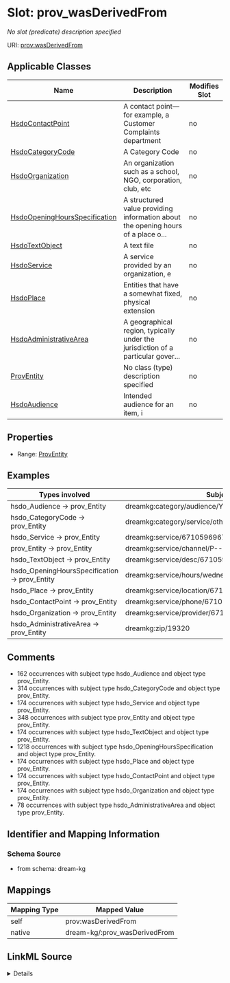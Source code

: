 

# Slot: prov_wasDerivedFrom


_No slot (predicate) description specified_





URI: [prov:wasDerivedFrom](http://www.w3.org/ns/prov#wasDerivedFrom)



<!-- no inheritance hierarchy -->





## Applicable Classes

| Name | Description | Modifies Slot |
| --- | --- | --- |
| [HsdoContactPoint](../classes/HsdoContactPoint.md) | A contact point&#x2014;for example, a Customer Complaints department |  no  |
| [HsdoCategoryCode](../classes/HsdoCategoryCode.md) | A Category Code |  no  |
| [HsdoOrganization](../classes/HsdoOrganization.md) | An organization such as a school, NGO, corporation, club, etc |  no  |
| [HsdoOpeningHoursSpecification](../classes/HsdoOpeningHoursSpecification.md) | A structured value providing information about the opening hours of a place o... |  no  |
| [HsdoTextObject](../classes/HsdoTextObject.md) | A text file |  no  |
| [HsdoService](../classes/HsdoService.md) | A service provided by an organization, e |  no  |
| [HsdoPlace](../classes/HsdoPlace.md) | Entities that have a somewhat fixed, physical extension |  no  |
| [HsdoAdministrativeArea](../classes/HsdoAdministrativeArea.md) | A geographical region, typically under the jurisdiction of a particular gover... |  no  |
| [ProvEntity](../classes/ProvEntity.md) | No class (type) description specified |  no  |
| [HsdoAudience](../classes/HsdoAudience.md) | Intended audience for an item, i |  no  |







## Properties

* Range: [ProvEntity](../classes/ProvEntity.md)






## Examples

| Types involved | Subject | Predicate | Object |
| --- | --- | --- | --- |
| hsdo_Audience → prov_Entity | dreamkg:category/audience/YoungAdults | prov:wasDerivedFrom | dreamkg:file/IJCAI/mappings/ontology.obda |
| hsdo_CategoryCode → prov_Entity | dreamkg:category/service/other/WeatherRelief | prov:wasDerivedFrom | dreamkg:file/IJCAI/mappings/ontology.obda |
| hsdo_Service → prov_Entity | dreamkg:service/6710596967858176 | prov:wasDerivedFrom | dreamkg:file/IJCAI/mappings/ontology.obda |
| prov_Entity → prov_Entity | dreamkg:service/channel/P--6710596967858176 | prov:wasDerivedFrom | dreamkg:file/IJCAI/mappings/ontology.obda |
| hsdo_TextObject → prov_Entity | dreamkg:service/desc/6710596967858176 | prov:wasDerivedFrom | dreamkg:file/IJCAI/mappings/ontology.obda |
| hsdo_OpeningHoursSpecification → prov_Entity | dreamkg:service/hours/wednesday/6710596967858176 | prov:wasDerivedFrom | dreamkg:file/IJCAI/mappings/ontology.obda |
| hsdo_Place → prov_Entity | dreamkg:service/location/6710596967858176 | prov:wasDerivedFrom | dreamkg:file/IJCAI/mappings/ontology.obda |
| hsdo_ContactPoint → prov_Entity | dreamkg:service/phone/6710596967858176 | prov:wasDerivedFrom | dreamkg:file/IJCAI/mappings/ontology.obda |
| hsdo_Organization → prov_Entity | dreamkg:service/provider/6710596967858176 | prov:wasDerivedFrom | dreamkg:file/IJCAI/mappings/ontology.obda |
| hsdo_AdministrativeArea → prov_Entity | dreamkg:zip/19320 | prov:wasDerivedFrom | dreamkg:file/IJCAI/mappings/ontology.obda |


## Comments

* 162 occurrences with subject type hsdo_Audience and object type prov_Entity.
* 314 occurrences with subject type hsdo_CategoryCode and object type prov_Entity.
* 174 occurrences with subject type hsdo_Service and object type prov_Entity.
* 348 occurrences with subject type prov_Entity and object type prov_Entity.
* 174 occurrences with subject type hsdo_TextObject and object type prov_Entity.
* 1218 occurrences with subject type hsdo_OpeningHoursSpecification and object type prov_Entity.
* 174 occurrences with subject type hsdo_Place and object type prov_Entity.
* 174 occurrences with subject type hsdo_ContactPoint and object type prov_Entity.
* 174 occurrences with subject type hsdo_Organization and object type prov_Entity.
* 78 occurrences with subject type hsdo_AdministrativeArea and object type prov_Entity.

## Identifier and Mapping Information







### Schema Source


* from schema: dream-kg




## Mappings

| Mapping Type | Mapped Value |
| ---  | ---  |
| self | prov:wasDerivedFrom |
| native | dream-kg/:prov_wasDerivedFrom |




## LinkML Source

<details>
```yaml
name: prov_wasDerivedFrom
description: No slot (predicate) description specified
comments:
- 162 occurrences with subject type hsdo_Audience and object type prov_Entity.
- 314 occurrences with subject type hsdo_CategoryCode and object type prov_Entity.
- 174 occurrences with subject type hsdo_Service and object type prov_Entity.
- 348 occurrences with subject type prov_Entity and object type prov_Entity.
- 174 occurrences with subject type hsdo_TextObject and object type prov_Entity.
- 1218 occurrences with subject type hsdo_OpeningHoursSpecification and object type
  prov_Entity.
- 174 occurrences with subject type hsdo_Place and object type prov_Entity.
- 174 occurrences with subject type hsdo_ContactPoint and object type prov_Entity.
- 174 occurrences with subject type hsdo_Organization and object type prov_Entity.
- 78 occurrences with subject type hsdo_AdministrativeArea and object type prov_Entity.
examples:
- description: hsdo_Audience → prov_Entity
  object:
    example_object: dreamkg:file/IJCAI/mappings/ontology.obda
    example_object_type: prov_Entity
    example_predicate: prov:wasDerivedFrom
    example_subject: dreamkg:category/audience/YoungAdults
    example_subject_type: hsdo_Audience
- description: hsdo_CategoryCode → prov_Entity
  object:
    example_object: dreamkg:file/IJCAI/mappings/ontology.obda
    example_object_type: prov_Entity
    example_predicate: prov:wasDerivedFrom
    example_subject: dreamkg:category/service/other/WeatherRelief
    example_subject_type: hsdo_CategoryCode
- description: hsdo_Service → prov_Entity
  object:
    example_object: dreamkg:file/IJCAI/mappings/ontology.obda
    example_object_type: prov_Entity
    example_predicate: prov:wasDerivedFrom
    example_subject: dreamkg:service/6710596967858176
    example_subject_type: hsdo_Service
- description: prov_Entity → prov_Entity
  object:
    example_object: dreamkg:file/IJCAI/mappings/ontology.obda
    example_object_type: prov_Entity
    example_predicate: prov:wasDerivedFrom
    example_subject: dreamkg:service/channel/P--6710596967858176
    example_subject_type: prov_Entity
- description: hsdo_TextObject → prov_Entity
  object:
    example_object: dreamkg:file/IJCAI/mappings/ontology.obda
    example_object_type: prov_Entity
    example_predicate: prov:wasDerivedFrom
    example_subject: dreamkg:service/desc/6710596967858176
    example_subject_type: hsdo_TextObject
- description: hsdo_OpeningHoursSpecification → prov_Entity
  object:
    example_object: dreamkg:file/IJCAI/mappings/ontology.obda
    example_object_type: prov_Entity
    example_predicate: prov:wasDerivedFrom
    example_subject: dreamkg:service/hours/wednesday/6710596967858176
    example_subject_type: hsdo_OpeningHoursSpecification
- description: hsdo_Place → prov_Entity
  object:
    example_object: dreamkg:file/IJCAI/mappings/ontology.obda
    example_object_type: prov_Entity
    example_predicate: prov:wasDerivedFrom
    example_subject: dreamkg:service/location/6710596967858176
    example_subject_type: hsdo_Place
- description: hsdo_ContactPoint → prov_Entity
  object:
    example_object: dreamkg:file/IJCAI/mappings/ontology.obda
    example_object_type: prov_Entity
    example_predicate: prov:wasDerivedFrom
    example_subject: dreamkg:service/phone/6710596967858176
    example_subject_type: hsdo_ContactPoint
- description: hsdo_Organization → prov_Entity
  object:
    example_object: dreamkg:file/IJCAI/mappings/ontology.obda
    example_object_type: prov_Entity
    example_predicate: prov:wasDerivedFrom
    example_subject: dreamkg:service/provider/6710596967858176
    example_subject_type: hsdo_Organization
- description: hsdo_AdministrativeArea → prov_Entity
  object:
    example_object: dreamkg:file/IJCAI/mappings/ontology.obda
    example_object_type: prov_Entity
    example_predicate: prov:wasDerivedFrom
    example_subject: dreamkg:zip/19320
    example_subject_type: hsdo_AdministrativeArea
from_schema: dream-kg
rank: 1000
slot_uri: prov:wasDerivedFrom
alias: prov_wasDerivedFrom
domain_of:
- hsdo_AdministrativeArea
- hsdo_Audience
- hsdo_CategoryCode
- hsdo_ContactPoint
- hsdo_OpeningHoursSpecification
- hsdo_Organization
- hsdo_Place
- hsdo_Service
- hsdo_TextObject
- prov_Entity
range: prov_Entity

```
</details>